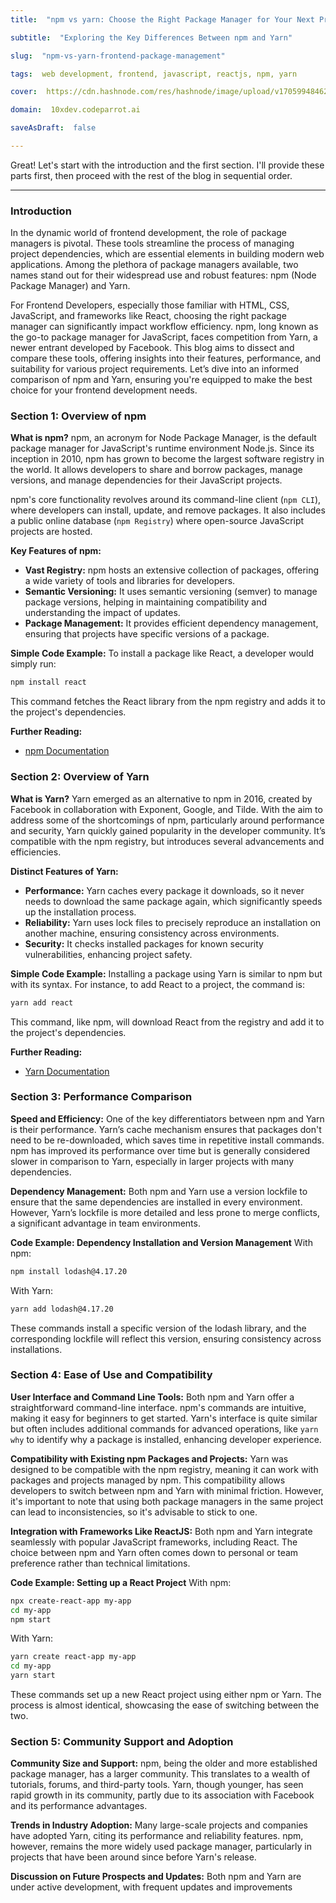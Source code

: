 ```yaml
---
title:  "npm vs yarn: Choose the Right Package Manager for Your Next Project"

subtitle:  "Exploring the Key Differences Between npm and Yarn"

slug:  "npm-vs-yarn-frontend-package-management"

tags:  web development, frontend, javascript, reactjs, npm, yarn

cover:  https://cdn.hashnode.com/res/hashnode/image/upload/v1705994846216/1zhk2jHhg.webp?auto=format

domain:  10xdev.codeparrot.ai

saveAsDraft:  false

---
```


Great! Let's start with the introduction and the first section. I'll provide these parts first, then proceed with the rest of the blog in sequential order.

---

### Introduction

In the dynamic world of frontend development, the role of package managers is pivotal. These tools streamline the process of managing project dependencies, which are essential elements in building modern web applications. Among the plethora of package managers available, two names stand out for their widespread use and robust features: npm (Node Package Manager) and Yarn.

For Frontend Developers, especially those familiar with HTML, CSS, JavaScript, and frameworks like React, choosing the right package manager can significantly impact workflow efficiency. npm, long known as the go-to package manager for JavaScript, faces competition from Yarn, a newer entrant developed by Facebook. This blog aims to dissect and compare these tools, offering insights into their features, performance, and suitability for various project requirements. Let’s dive into an informed comparison of npm and Yarn, ensuring you're equipped to make the best choice for your frontend development needs.

### Section 1: Overview of npm

**What is npm?**
npm, an acronym for Node Package Manager, is the default package manager for JavaScript's runtime environment Node.js. Since its inception in 2010, npm has grown to become the largest software registry in the world. It allows developers to share and borrow packages, manage versions, and manage dependencies for their JavaScript projects.

npm's core functionality revolves around its command-line client (`npm CLI`), where developers can install, update, and remove packages. It also includes a public online database (`npm Registry`) where open-source JavaScript projects are hosted.

**Key Features of npm:**
- **Vast Registry:** npm hosts an extensive collection of packages, offering a wide variety of tools and libraries for developers.
- **Semantic Versioning:** It uses semantic versioning (semver) to manage package versions, helping in maintaining compatibility and understanding the impact of updates.
- **Package Management:** It provides efficient dependency management, ensuring that projects have specific versions of a package.

**Simple Code Example:**
To install a package like React, a developer would simply run:

```bash
npm install react
```

This command fetches the React library from the npm registry and adds it to the project's dependencies.

**Further Reading:**
- [npm Documentation](https://docs.npmjs.com/)

### Section 2: Overview of Yarn

**What is Yarn?**
Yarn emerged as an alternative to npm in 2016, created by Facebook in collaboration with Exponent, Google, and Tilde. With the aim to address some of the shortcomings of npm, particularly around performance and security, Yarn quickly gained popularity in the developer community. It’s compatible with the npm registry, but introduces several advancements and efficiencies.

**Distinct Features of Yarn:**
- **Performance:** Yarn caches every package it downloads, so it never needs to download the same package again, which significantly speeds up the installation process.
- **Reliability:** Yarn uses lock files to precisely reproduce an installation on another machine, ensuring consistency across environments.
- **Security:** It checks installed packages for known security vulnerabilities, enhancing project safety.

**Simple Code Example:**
Installing a package using Yarn is similar to npm but with its syntax. For instance, to add React to a project, the command is:

```bash
yarn add react
```

This command, like npm, will download React from the registry and add it to the project's dependencies.

**Further Reading:**
- [Yarn Documentation](https://yarnpkg.com/getting-started)

### Section 3: Performance Comparison

**Speed and Efficiency:**
One of the key differentiators between npm and Yarn is their performance. Yarn’s cache mechanism ensures that packages don't need to be re-downloaded, which saves time in repetitive install commands. npm has improved its performance over time but is generally considered slower in comparison to Yarn, especially in larger projects with many dependencies.

**Dependency Management:**
Both npm and Yarn use a version lockfile to ensure that the same dependencies are installed in every environment. However, Yarn’s lockfile is more detailed and less prone to merge conflicts, a significant advantage in team environments.

**Code Example: Dependency Installation and Version Management**
With npm:

```bash
npm install lodash@4.17.20
```

With Yarn:

```bash
yarn add lodash@4.17.20
```

These commands install a specific version of the lodash library, and the corresponding lockfile will reflect this version, ensuring consistency across installations.

### Section 4: Ease of Use and Compatibility

**User Interface and Command Line Tools:**
Both npm and Yarn offer a straightforward command-line interface. npm's commands are intuitive, making it easy for beginners to get started. Yarn's interface is quite similar but often includes additional commands for advanced operations, like `yarn why` to identify why a package is installed, enhancing developer experience.

**Compatibility with Existing npm Packages and Projects:**
Yarn was designed to be compatible with the npm registry, meaning it can work with packages and projects managed by npm. This compatibility allows developers to switch between npm and Yarn with minimal friction. However, it's important to note that using both package managers in the same project can lead to inconsistencies, so it's advisable to stick to one.

**Integration with Frameworks Like ReactJS:**
Both npm and Yarn integrate seamlessly with popular JavaScript frameworks, including React. The choice between npm and Yarn often comes down to personal or team preference rather than technical limitations.

**Code Example: Setting up a React Project**
With npm:

```bash
npx create-react-app my-app
cd my-app
npm start
```

With Yarn:

```bash
yarn create react-app my-app
cd my-app
yarn start
```

These commands set up a new React project using either npm or Yarn. The process is almost identical, showcasing the ease of switching between the two.

### Section 5: Community Support and Adoption

**Community Size and Support:**
npm, being the older and more established package manager, has a larger community. This translates to a wealth of tutorials, forums, and third-party tools. Yarn, though younger, has seen rapid growth in its community, partly due to its association with Facebook and its performance advantages.

**Trends in Industry Adoption:**
Many large-scale projects and companies have adopted Yarn, citing its performance and reliability features. npm, however, remains the more widely used package manager, particularly in projects that have been around since before Yarn's release.

**Discussion on Future Prospects and Updates:**
Both npm and Yarn are under active development, with frequent updates and improvements